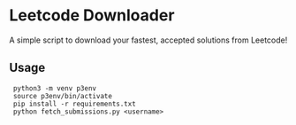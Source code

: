# Leetcode Downloader

A simple script to download your fastest, accepted solutions from Leetcode!

## Usage

```shell
 python3 -m venv p3env
 source p3env/bin/activate
 pip install -r requirements.txt
 python fetch_submissions.py <username>
```
